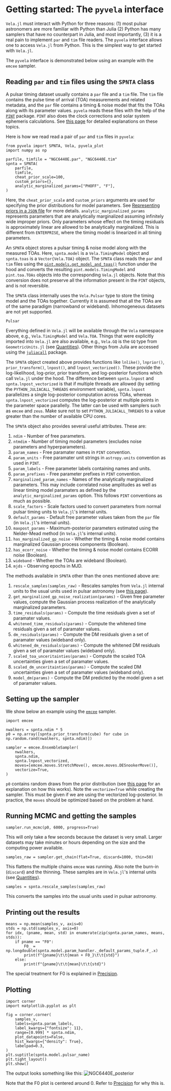 # Getting started: The `pyvela` interface

`Vela.jl` must interact with Python for three reasons: (1) most pulsar astronomers are more 
familiar with Python than Julia (2) Python has many samplers that have no counterpart in 
Julia, and most importantly, (3) it is a real pain to implement `par` and `tim` file readers.
The `pyvela` interface allows one to access `Vela.jl` from Python. This is the simplest way
to get started with `Vela.jl`.

The `pyvela` interface is demonstrated below using an example with the `emcee` sampler.

## Reading `par` and `tim` files using the `SPNTA` class

A pulsar timing dataset usually contains a `par` file and a `tim` file. The `tim` file contains the
pulse time of arrival (TOA) measurements and related metadata, and the `par` file contains a timing &
noise model that fits the TOAs along with its parameter values. `pyvela` reads these files with the 
help of the [`PINT`](https://nanograv-pint.readthedocs.io/) package. `PINT` also does the clock 
corrections and solar system ephemeris calculations. See [this page](https://nanograv-pint.readthedocs.io/en/latest/explanation.html)
for detailed explanations on these topics.

Here is how we read read a pair of `par` and `tim` files in `pyvela`:
```
from pyvela import SPNTA, Vela, pyvela_plot
import numpy as np

parfile, timfile = "NGC6440E.par", "NGC6440E.tim"
spnta = SPNTA(
    parfile, 
    timfile,
    cheat_prior_scale=100,
    custom_priors={},
    analytic_marginalized_params=["PHOFF", "F"],
)
```
Here, the `cheat_prior_scale` and `custom_priors` arguments are used for specifying the prior distributions for
model parameters. See [Representing priors in a `JSON` file](@ref) for more details.
`analytic_marginalized_params` represents parameters that are analytically marginalized assuming infinitely 
wide improper priors. Only parameters whose effect on the timing residuals is approximately linear are allowed
to be analytically marginalized. This is different from `ENTERPRISE`, where the timing model is linearized in 
all timing parameters.

An `SPNTA` object stores a pulsar timing & noise model along with the measured TOAs.
Here, `spnta.model` is a `Vela.TimingModel` object and `spnta.toas` is a `Vector{Vela.TOA}` object. 
The `SPNTA` class reads the `par` and `tim` files using the [`pint.models.get_model_and_toas()`](https://nanograv-pint.readthedocs.io/en/latest/_autosummary/pint.models.model_builder.get_model_and_toas.html)
function under the hood and converts the resulting `pint.models.TimingModel` and `pint.toa.TOAs` objects
into the corresponding `Vela.jl` objects. Note that this conversion does not preserve all the information
present in the `PINT` objects, and is not reversible.

The `SPNTA` class internally uses the `Vela.Pulsar` type to store the timing model and the TOAs together.
Currently it is assumed that all the TOAs are of the same paradigm (narrowband or wideband). Inhomogeneous
datasets are not yet supported.
```@docs
Pulsar
```

Everything defined in `Vela.jl` will be available through the `Vela` namespace above, e.g., `Vela.TimingModel` 
and `Vela.TOA`. Things that were explicitly imported into `Vela.jl` are also available, e.g., `Vela.GQ` is the `GQ` type 
from `GeometricUnits.jl` (see [Quantities](@ref)). Other things from Julia are accessed using the 
[`juliacall`](https://juliapy.github.io/PythonCall.jl/stable/juliacall/) package.

The `SPNTA` object created above provides functions like `lnlike()`, `lnprior()`, `prior_transform()`, `lnpost()`, and 
`lnpost_vectorized()`. These provide the log-likelihood, log-prior, prior transform, and log-posterior 
functions which call `Vela.jl` under the hood. The difference between `spnta.lnpost` and 
`spnta.lnpost_vectorized` is that if multiple threads are allowed (by setting the `PYTHON_JULIACALL_THREADS`
environment variable), `spnta.lnpost` parallelizes a single log-posterior computation across TOAs, whereas
`spnta.lnpost_vectorized` computes the log-posterior at multiple points in the parameter space parallelly.
The latter can be used with samplers such as `emcee` and `zeus`. Make sure not to set `PYTHON_JULIACALL_THREADS` 
to a value greater than the number of available CPU cores.

The `SPNTA` object also provides several useful attributes. These are:
1. `ndim` - Number of free parameters.
2. `ntmdim` - Number of timing model parameters (excludes noise parameters and hyperparameters).
3. `param_names` - Free paramater names in `PINT` convention.
4. `param_units` - Free paramater unit strings in `astropy.units` convention as used in `PINT`.
5. `param_labels` - Free parameter labels containing names and units.
6. `param_prefixes` - Free parameter prefixes in `PINT` convention.
7. `marginalized_param_names` - Names of the analytically marginalized parameters. This may include correlated noise amplitudes as well as linear timing model paramaters as defined by the `analytic_marginalized_params` option. This follows `PINT` conventions as much as possible.
8. `scale_factors` - Scale factors used to convert parameters from normal pulsar timing units to `Vela.jl`'s internal units.
9. `default_params` - Default free parameter values taken from the `par` file (in `Vela.jl`'s internal units).
10. `maxpost_params` - Maximum-posterior parameters estimated using the Nelder-Mead method (in `Vela.jl`'s internal units).
11. `has_marginalized_gp_noise` - Whether the timing & noise model contains marginalized Gaussian process components (Boolean).
12. `has_ecorr_noise` - Whether the timing & noise model contains ECORR noise (Boolean).
13. `wideband` - Whether the TOAs are wideband (Boolean).
14. `mjds` - Observing epochs in MJD.

The methods available in `SPNTA` other than the ones mentioned above are:
1. `rescale_samples(samples_raw)` - Rescales samples from `Vela.jl` internal units to the usual units used in pulsar astronomy (see [this page](https://nanograv-pint.readthedocs.io/en/latest/timingmodels.html#supported-parameters)).
2. `get_marginalized_gp_noise_realization(params)` - Given free parameter values, compute the Gaussian process realization of the analytically marginalized parameters.
3. `time_residuals(params)` - Compute the time residuals given a set of paramater values.
4. `whitened_time_residuals(params)` - Compute the whitened time residuals given a set of paramater values.
5. `dm_residuals(params)` - Compute the DM residuals given a set of paramater values (wideband only).
6. `whitened_dm_residuals(params)` - Compute the whitened DM residuals given a set of paramater values (wideband only).
7. `scaled_toa_unceritainties(params)` - Compute the scaled TOA uncertainties given a set of paramater values.
8. `scaled_dm_unceritainties(params)` - Compute the scaled DM uncertainties given a set of paramater values (wideband only).
9. `model_dm(params)` - Compute the DM predicted by the model given a set of paramater values.

## Setting up the sampler

We show below an example using the [`emcee`](https://emcee.readthedocs.io/) sampler.

```
import emcee

nwalkers = spnta.ndim * 5
p0 = np.array([spnta.prior_transform(cube) for cube in np.random.rand(nwalkers, spnta.ndim)])

sampler = emcee.EnsembleSampler(
    nwalkers,
    spnta.ndim,
    spnta.lnpost_vectorized,
    moves=[emcee.moves.StretchMove(), emcee.moves.DESnookerMove()],
    vectorize=True,
)
```
`p0` contains random draws from the prior distribution (see [this page](https://en.wikipedia.org/wiki/Inverse_transform_sampling)
for an explanation on how this works). Note the `vectorize=True` while creating the sampler. This must be given if we are using the 
vectorized log-posterior. In practice, the `moves` should be optimized based on the problem at hand.
 
## Running MCMC and getting the samples
```
sampler.run_mcmc(p0, 6000, progress=True)
```
This will only take a few seconds because the dataset is very small. Larger datasets may take
minutes or hours depending on the size and the computing power available.

```
samples_raw = sampler.get_chain(flat=True, discard=1000, thin=50)
```
This flattens the multiple chains `emcee` was running. Also note the burn-in (`discard`) 
and the thinning. These samples are in `Vela.jl`'s internal units (see [Quantities](@ref)).

```
samples = spnta.rescale_samples(samples_raw)
```
This converts the samples into the usual units used in pulsar astronomy.

## Printing out the results
```
means = np.mean(samples_v, axis=0)
stds = np.std(samples_v, axis=0)
for idx, (pname, mean, std) in enumerate(zip(spnta.param_names, means, stds)):
    if pname == "F0":
        F0_ = np.longdouble(spnta.model.param_handler._default_params_tuple.F_.x)
        print(f"{pname}\t\t{mean + F0_}\t\t{std}")    
    else:
        print(f"{pname}\t\t{mean}\t\t{std}")
```
The special treatment for F0 is explained in [Precision](@ref).

## Plotting
```
import corner
import matplotlib.pyplot as plt

fig = corner.corner(
    samples_v,
    labels=spnta.param_labels,
    label_kwargs={"fontsize": 11},
    range=[0.999] * spnta.ndim,
    plot_datapoints=False,
    hist_kwargs={"density": True},
    labelpad=0.3,
)
plt.suptitle(spnta.model.pulsar_name)
plt.tight_layout()
plt.show()
```

The output looks something like this:
![NGC6440E_posterior](NGC6440E_posterior.png)

Note that the F0 plot is centered around 0. Refer to [Precision](@ref) for why this is.